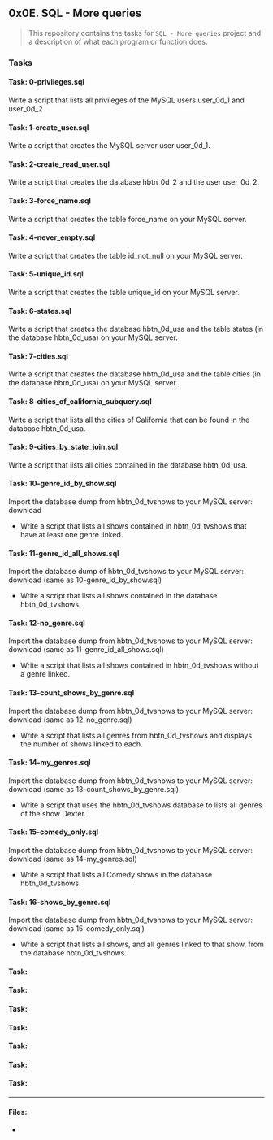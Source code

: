 ## 0x0E. SQL - More queries

> This repository contains the tasks for `SQL - More queries` project and a description of what each program or function does:

### Tasks

#### Task: 0-privileges.sql
Write a script that lists all privileges of the MySQL users user_0d_1 and user_0d_2

#### Task: 1-create_user.sql
Write a script that creates the MySQL server user user_0d_1.

#### Task: 2-create_read_user.sql
Write a script that creates the database hbtn_0d_2 and the user user_0d_2.

#### Task: 3-force_name.sql
Write a script that creates the table force_name on your MySQL server.

#### Task: 4-never_empty.sql
Write a script that creates the table id_not_null on your MySQL server.

#### Task: 5-unique_id.sql
Write a script that creates the table unique_id on your MySQL server.

#### Task: 6-states.sql
Write a script that creates the database hbtn_0d_usa and the table states (in the database hbtn_0d_usa) on your MySQL server.

#### Task: 7-cities.sql
Write a script that creates the database hbtn_0d_usa and the table cities (in the database hbtn_0d_usa) on your MySQL server.

#### Task: 8-cities_of_california_subquery.sql
Write a script that lists all the cities of California that can be found in the database hbtn_0d_usa.

#### Task: 9-cities_by_state_join.sql
Write a script that lists all cities contained in the database hbtn_0d_usa.

#### Task: 10-genre_id_by_show.sql
Import the database dump from hbtn_0d_tvshows to your MySQL server: download
* Write a script that lists all shows contained in hbtn_0d_tvshows that have at least one genre linked.

#### Task: 11-genre_id_all_shows.sql
Import the database dump of hbtn_0d_tvshows to your MySQL server: download (same as 10-genre_id_by_show.sql)
* Write a script that lists all shows contained in the database hbtn_0d_tvshows.

#### Task: 12-no_genre.sql
Import the database dump from hbtn_0d_tvshows to your MySQL server: download (same as 11-genre_id_all_shows.sql)
* Write a script that lists all shows contained in hbtn_0d_tvshows without a genre linked.

#### Task: 13-count_shows_by_genre.sql
Import the database dump from hbtn_0d_tvshows to your MySQL server: download (same as 12-no_genre.sql)
* Write a script that lists all genres from hbtn_0d_tvshows and displays the number of shows linked to each.

#### Task: 14-my_genres.sql
Import the database dump from hbtn_0d_tvshows to your MySQL server: download (same as 13-count_shows_by_genre.sql)
* Write a script that uses the hbtn_0d_tvshows database to lists all genres of the show Dexter.

#### Task: 15-comedy_only.sql
Import the database dump from hbtn_0d_tvshows to your MySQL server: download (same as 14-my_genres.sql)
* Write a script that lists all Comedy shows in the database hbtn_0d_tvshows.

#### Task: 16-shows_by_genre.sql
Import the database dump from hbtn_0d_tvshows to your MySQL server: download (same as 15-comedy_only.sql)
* Write a script that lists all shows, and all genres linked to that show, from the database hbtn_0d_tvshows.

#### Task: 


#### Task: 


#### Task: 


#### Task: 


#### Task: 


#### Task: 


#### Task: 






___

#### Files:

* []()


